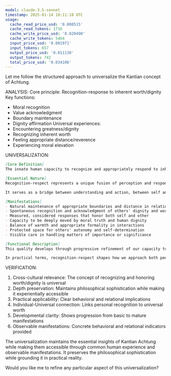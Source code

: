 ```yaml
---
model: claude-3.5-sonnet
timestamp: 2025-01-14 18:11:18 UTC
usage:
  cache_read_price_usd: '0.000515'
  cache_read_tokens: 1716
  cache_write_price_usd: '0.020490'
  cache_write_tokens: 5464
  input_price_usd: '0.001971'
  input_tokens: 657
  output_price_usd: '0.011130'
  output_tokens: 742
  total_price_usd: '0.034106'
---
```


Let me follow the structured approach to universalize the Kantian concept of Achtung.

ANALYSIS:
Core principle: Recognition-response to inherent worth/dignity
Key functions: 
- Moral recognition
- Value acknowledgment
- Boundary maintenance
- Dignity affirmation
Universal experiences:
- Encountering greatness/dignity
- Recognizing inherent worth
- Feeling appropriate distance/reverence
- Experiencing moral elevation

UNIVERSALIZATION:
```markdown
[Core Definition]
The innate human capacity to recognize and appropriately respond to inherent worth, dignity, and moral truth. It manifests as a profound yet grounding awareness that naturally elicits both reverence and responsible action, while maintaining appropriate boundaries and acknowledgment of fundamental worth in self and others.

[Essential Nature]
Recognition-respect represents a unique fusion of perception and response - it is both a way of seeing and a way of being moved by what we see. Unlike mere emotional reaction or intellectual acknowledgment, it engages our whole being in recognizing genuine worth and responding appropriately. This quality operates as an inner compass that attunes us to the inherent dignity present in rational beings and moral truths.

It serves as a bridge between understanding and action, between self and other, between the personal and universal. While it includes elements of feeling, it is not merely emotional - it represents a fundamental way of perceiving and honoring reality that shapes both attitude and behavior.

[Manifestations]
- Natural maintenance of appropriate boundaries and distance in relationships
- Spontaneous recognition and acknowledgment of others' dignity and worth
- Measured, considered responses that honor both self and other
- Capacity to be deeply moved by moral truth and human dignity
- Balance of warmth and appropriate formality in interactions
- Protected space for others' autonomy and self-determination
- Visible care in handling matters of importance or significance

[Functional Description]
This quality develops through progressive refinement of our capacity to recognize and respond to worth and dignity. It begins with simple recognition of authority or achievement but matures into a nuanced awareness of inherent worth in all rational beings. The development involves both increasing sensitivity to dignity and growing capability for appropriate response - neither too familiar nor too distant, neither overly emotional nor coldly intellectual.

In practical terms, recognition-respect shapes how we approach both people and principles. It manifests in the tone and manner of interactions, in the care taken with responsibilities, and in the maintenance of appropriate boundaries. It enables both proper distance and genuine connection, allowing relationships that honor both the universal worth and particular nature of each person. This quality is essential for professional conduct, ethical leadership, and authentic human relationships.
```

VERIFICATION:
1. Cross-cultural relevance: The concept of recognizing and honoring worth/dignity is universal
2. Depth preservation: Maintains philosophical sophistication while making it experientially accessible
3. Practical applicability: Clear behavioral and relational implications
4. Individual-Universal connection: Links personal recognition to universal worth
5. Developmental clarity: Shows progression from basic to mature manifestations
6. Observable manifestations: Concrete behavioral and relational indicators provided

The universalization maintains the essential insights of Kantian Achtung while making them accessible through common human experience and observable manifestations. It preserves the philosophical sophistication while grounding it in practical reality.

Would you like me to refine any particular aspect of this universalization?